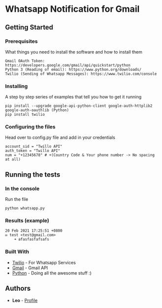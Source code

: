 # Whatsapp Notification for Gmail

## Getting Started


### Prerequisites

What things you need to install the software and how to install them

```
Gmail OAuth Token: https://developers.google.com/gmail/api/quickstart/python
Python 3 (Reading of email): https://www.python.org/downloads/
Twilio (Sending of Whatsapp Messages): https://www.twilio.com/console
```

### Installing

A step by step series of examples that tell you how to get it running


```
pip install --upgrade google-api-python-client google-auth-httplib2 google-auth-oauthlib (Python)
pip install twilio
```

### Configuring the files

Head over to config.py file and add in your credentials

```
account_sid = "Twillo API"
auth_token = "Twillo API"
num = "+12345678" # +(Country Code & Your phone number -> No spacing at all) 
```

## Running the tests

### In the console

Run the file
```
python whatsapp.py
```

### Results (example)
```
20 Feb 2021 17:25:51 +0800
✉️ test <test@gmail.com>
	➜ afasfasfafsafs
```

### Built With

* [Twilio](http://www.dropwizard.io/1.0.2/docs/) - For Whatsapp Services
* [Gmail](https://maven.apache.org/) - Gmail API
* [Python](https://rometools.github.io/rome/) - Doing all the awesome stuff :)

## Authors

* **Leo** - [Profile](https://github.com/leonlimwf)
